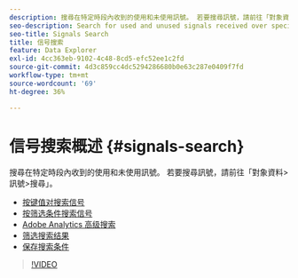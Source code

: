 ```yaml
---
description: 搜尋在特定時段內收到的使用和未使用訊號。 若要搜尋訊號，請前往「對象資料>訊號>搜尋」。
seo-description: Search for used and unused signals received over specific periods of time. To search for signals, go to Audience Data > Signals > Search.
seo-title: Signals Search
title: 信号搜索
feature: Data Explorer
exl-id: 4cc363eb-9102-4c48-8cd5-efc52ee1c2fd
source-git-commit: 4d3c859cc4dc5294286680b0e63c287e0409f7fd
workflow-type: tm+mt
source-wordcount: '69'
ht-degree: 36%

---
```


# 信号搜索概述 {#signals-search}

搜尋在特定時段內收到的使用和未使用訊號。 若要搜尋訊號，請前往「對象資料>訊號>搜尋」。

* [按键值对搜索信号](/help/using/features/data-explorer/data-explorer-signals-search/data-explorer-search-pairs.md)
* [按筛选条件搜索信号](/help/using/features/data-explorer/data-explorer-signals-search/data-explorer-search-filters.md)
* [Adobe Analytics 高级搜索](/help/using/features/data-explorer/data-explorer-signals-search/data-explorer-search-analytics.md)
* [筛选搜索结果](/help/using/features/data-explorer/data-explorer-signals-search/data-explorer-filter-results.md)
* [保存搜索条件](/help/using/features/data-explorer/data-explorer-signals-search/data-explorer-save-search.md)

>[!VIDEO](https://video.tv.adobe.com/v/25148/)
